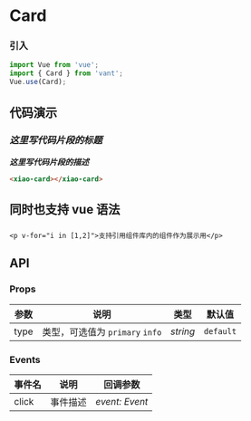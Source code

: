 # Card

### 引入

```js
import Vue from 'vue';
import { Card } from 'vant';
Vue.use(Card);
```

## 代码演示

### ***这里写代码片段的标题***

***这里写代码片段的描述***

```html
<xiao-card></xiao-card>
```

## 同时也支持 vue 语法

### 

```vue
<p v-for="i in [1,2]">支持引用组件库内的组件作为展示用</p>
```

## API

### Props

| 参数 | 说明 | 类型 | 默认值 |
| --- | --- | --- | --- |
| type | 类型，可选值为 `primary` `info` | _string_ | `default` |

### Events

| 事件名     | 说明                                     | 回调参数            |
| ---------- | ---------------------------------------- | ------------------- |
| click      | 事件描述 | _event: Event_      |
